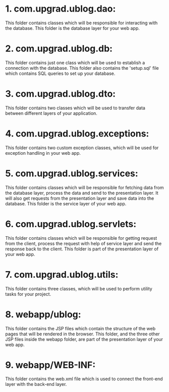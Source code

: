 # 1. com.upgrad.ublog.dao: 
This folder contains classes which will be responsible for interacting with the database. This folder is the database layer for your web app.

# 2. com.upgrad.ublog.db:
This folder contains just one class which will be used to establish a connection with the database. This folder also contains the 'setup.sql' file which contains SQL queries to set up your database.

# 3. com.upgrad.ublog.dto:
This folder contains two classes which will be used to transfer data between different layers of your application.

# 4. com.upgrad.ublog.exceptions:
This folder contains two custom exception classes, which will be used for exception handling in your web app.

# 5. com.upgrad.ublog.services: 
This folder contains classes which will be responsible for fetching data from the database layer, process the data and send to the presentation layer. It will also get requests from the presentation layer and save data into the database. This folder is the service layer of your web app.

# 6. com.upgrad.ublog.servlets: 
This folder contains classes which will be responsible for getting request from the client, process the request with help of service layer and send the response back to the client. This folder is part of the presentation layer of your web app.

# 7. com.upgrad.ublog.utils:
This folder contains three classes, which will be used to perform utility tasks for your project.

# 8. webapp/ublog:
This folder contains the JSP files which contain the structure of the web pages that will be rendered in the browser. This folder, and the three other JSP files inside the webapp folder, are part of the presentation layer of your web app.

# 9. webapp/WEB-INF: 
This folder contains the web.xml file which is used to connect the front-end layer with the back-end layer.
